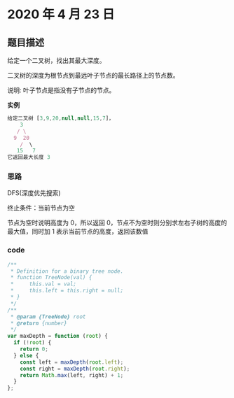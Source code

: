# 2020 年 4 月 23 日

## 题目描述

给定一个二叉树，找出其最大深度。

二叉树的深度为根节点到最远叶子节点的最长路径上的节点数。

说明: 叶子节点是指没有子节点的节点。

**实例**

```js
给定二叉树 [3,9,20,null,null,15,7]，
    3
   / \
  9  20
    /  \
   15   7
它返回最大长度 3
```

### 思路

DFS(深度优先搜索)

终止条件：当前节点为空

节点为空时说明高度为 0，所以返回 0，节点不为空时则分别求左右子树的高度的最大值，同时加 1 表示当前节点的高度，返回该数值

### code

```js
/**
 * Definition for a binary tree node.
 * function TreeNode(val) {
 *     this.val = val;
 *     this.left = this.right = null;
 * }
 */
/**
 * @param {TreeNode} root
 * @return {number}
 */
var maxDepth = function (root) {
  if (!root) {
    return 0;
  } else {
    const left = maxDepth(root.left);
    const right = maxDepth(root.right);
    return Math.max(left, right) + 1;
  }
};
```
